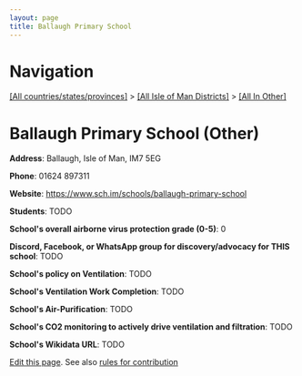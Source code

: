 ```yaml
---
layout: page
title: Ballaugh Primary School
---
```

# Navigation

[[All countries/states/provinces]](../../..) > [[All Isle of Man Districts]](../..) > [[All In Other]](..)

# Ballaugh Primary School (Other)

**Address**: Ballaugh, Isle of Man, IM7 5EG

**Phone**: 01624 897311

**Website**: <https://www.sch.im/schools/ballaugh-primary-school>

**Students**: TODO

**School's overall airborne virus protection grade (0-5)**: 0

**Discord, Facebook, or WhatsApp group for discovery/advocacy for THIS school**: TODO

**School's policy on Ventilation**: TODO

**School's Ventilation Work Completion**: TODO

**School's Air-Purification**: TODO

**School's CO2 monitoring to actively drive ventilation and filtration**: TODO

**School's Wikidata URL**: TODO


[Edit this page](https://github.com/ventilate-schools/IoM/edit/main/./Other/Ballaugh_Primary_School.md). See also [rules for contribution](../../../contribution-rules/)